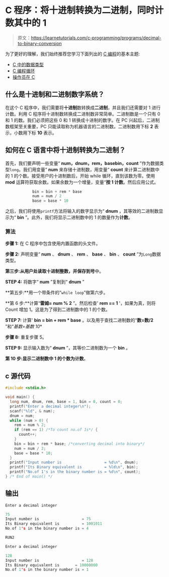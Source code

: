 # C 程序：将十进制转换为二进制，同时计数其中的 1 

> 原文：<https://learnetutorials.com/c-programming/programs/decimal-to-binary-conversion>

为了更好的理解，我们始终推荐您学习下面列出的 [C 编程](../ "C programming")的基本主题:

*   [C 中的数据类型](../../c-programming/data-types-modifiers)
*   [C 编程循环](../../c-programming/loops "C programming loops")
*   [操作员在 C](../../c-programming/operators)

## 什么是十进制和二进制数字系统？

在这个 C 程序中，我们需要将**十进制**数转换成**二进制**，并且我们还需要对 1 进行计数。利用 C 程序将十进制数转换成二进制数非常简单。二进制数是一个只有 0 和 1 的数。我们必须把这些 0 和 1 转换成十进制的数字。在 PC 兴起后，二进制数框架至关重要，PC 只能读取称为机器语言的二进制数。二进制数用下标 **2** 表示，小数用下标 **10** 表示。

## 如何在 C 语言中将十进制转换为二进制？

首先，我们要声明一些变量“ **num，dnum，rem，basebin，count** ”作为数据类型`long`。我们用变量“ **num** 来存储十进制数，用变量“ **count** 来计算二进制数中的 1 的个数。接受用户的十进制数后，开始 while 循环，直到该数为零。使用 **mod** 运算符获取余数。如果余数为一个增量，变量“**按 **1** 计数**。然后应用公式。

```c
            bin = bin + rem * base
            num = num / 2 
            base = base * 10

```

之后，我们将使用`printf`方法将输入的数字显示为“ **dnum** ，其等效的二进制数显示为“ **bin** ”。此外，我们将显示二进制数中的 1 的数量作为**计数**。

### 算法

**步骤 1:** 在 C 程序中包含使用内置函数的头文件。

**步骤 2:** 声明变量“ **num** 、 **dnum** 、 **rem** 、 **base** 、 **bin** 、 **count** ”为`Long`数据类型。

**第三步:**从用户处读取十进制整数，并保存到**号**中。

**STEP 4:** 将数字“ **num** ”复制到“ **dnum** ”

**第五步:**用一个带条件的“`while loop`”做第六步。

**第 6 步:**计算“**雷姆= num % 2** ”。然后检查' **rem == 1** '，如果为真，则将 Count 增加 1。这是为了得到二进制数中的 1 的个数。

**STEP 7:** 计算' **bin = bin + rem * base** 。以及用于查找二进制数的“**数=数/2** ”和“**基数=基数* 10**

**步骤 8:** 重复步骤 5。

**STEP 9:** 显示输入数为“ **dnum** ”，其等价二进制数为一个 **bin** 。

**第 10 步:**显示二进制数中 **1** 的个数为**计数**。

## c 源代码

```c
#include <stdio.h>

void main() {
  long num, dnum, rem, base = 1, bin = 0, count = 0;
  printf("Enter a decimal integer\n");
  scanf("%ld", & num);
  dnum = num;
  while (num > 0) {
    rem = num % 2;
    if (rem == 1) /*To count no.of 1s*/ {
      count++;
    }
    bin = bin + rem * base; /*converting decimal into binary*/
    num = num / 2;
    base = base * 10;
  }
  printf("Input number is                   = %d\n", dnum);
  printf("Its Binary equivalent is          = %ld\n", bin);
  printf("No.of 1's in the binary number is = %d\n", count);
} /* End of main() */

```

## 输出

```c
Enter a decimal integer

75
Input number is                   = 75
Its Binary equivalent is          = 1001011
No.of 1's in the binary number is = 4

RUN2

Enter a decimal integer

128
Input number is                   = 128
Its Binary equivalent is       = 10000000
No.of 1's in the binary number is = 1
```